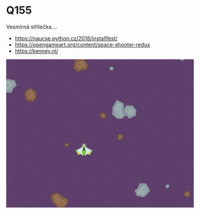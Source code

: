 # Q155

Vesmírná střílečka....


* https://naucse.python.cz/2018/installfest/
* https://opengameart.org/content/space-shooter-redux
* https://kenney.nl/

![](scrot1.png)
